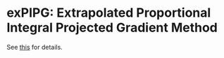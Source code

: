 # exPIPG: Extrapolated Proportional Integral Projected Gradient Method

See [this](docs/docs.pdf) for details.